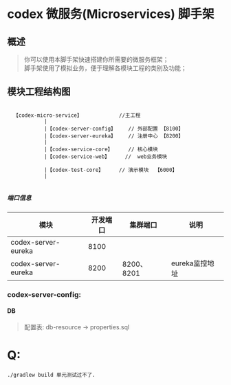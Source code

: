 # codex 微服务(Microservices) 脚手架

## 概述

> 你可以使用本脚手架快速搭建你所需要的微服务框架；  
  脚手架使用了模拟业务，便于理解各模块工程的类别及功能；
  
  
  
## 模块工程结构图

```text

  【codex-micro-service】            //主工程
            |
            |【codex-server-config】    // 外部配置 【8100】
            |【codex-server-eureka】    // 注册中心 【8200】
            |
            |【codex-service-core】     // 核心模块
            |【codex-service-web】     //  web业务模块

            |【codex-test-core】     // 演示模块  【6000】
            |
             

```



##### 端口信息

模块|开发端口|集群端口|说明
--|--|--|--
codex-server-eureka|8100|          |
codex-server-eureka|8200|8200、8201|eureka监控地址






### codex-server-config:


#### DB
 > 配置表: db-resource -> properties.sql







# Q:
`./gradlew build 单元测试过不了.`
   



  